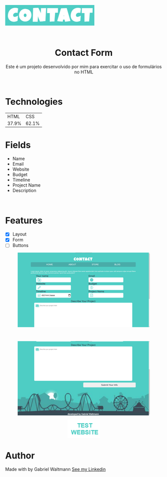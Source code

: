 <img align="center" src="images/logo.png"></img>

<br>

<h1 align="center" >Contact Form </h1>

<p align="center">Este é um projeto desenvolvido por mim para exercitar o uso de formulários no HTML</p>

<br>

# Technologies

<table align="center">
  <tr>
    <td>HTML</td>
    <td>CSS</td>

  </tr>
  <tr>
    <td>37.9%</td>
    <td>62.1%</td>

  </tr>
</table>


# Fields <!-- Campos -->
+ Name
+ Email
+ Website
+ Budget
+ Timeline
+ Project Name
+ Description

<br>

# Features
- [X] Layout
- [X] Form 
- [ ] Buttons 

<figure><img align="center" src="images/readme/1.png"></img></figure>
<br>
<figure><img align="center" src="images/readme/2.png"></img></figure>

  <a  href="https://gabrielwaltmann.github.io/contact/" target="_blank"><figure align="center"><img align="center" src="images/readme/button.png"></img></figure></a>

# Author

<p> Made with by Gabriel Waltmann <a href="https://www.linkedin.com/in/gabriel-waltmann-236114232/">See my Linkedin</a>